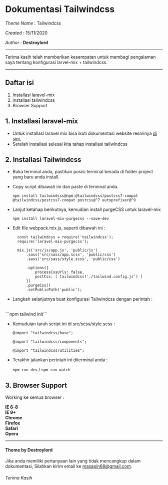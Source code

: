 # Dokumentasi Tailwindcss

*Theme Name* : Tailwindcss 

*Created*    : 15/11/2020 

*Author*     : **Destroylord**

***
Terima kasih telah memberikan kesempatan untuk membagi pengalaman saya tentang konfigurasi larvel-mix + tailwindcss.
***

## Daftar isi

1. Installasi laravel-mix
2. installasi tailwindcss
3. Browser Support

##  1. Installasi laravel-mix

* Untuk installasi laravel mix bisa ikuti dokumentasi website resminya [di sini.](https://laravel-mix.com/docs/5.0/installation) 
* Setelah installasi selesai kita tahap installasi tailwindcss

##  2. Installasi Tailwindcss

* Buka terminal anda, pastikan posisi terminal berada di folder project yang baru anda install.

* Copy script dibawah ini dan paste di terminal anda.
  
  ```npm install tailwindcss@npm:@tailwindcss/postcss7-compat @tailwindcss/postcss7-compat postcss@^7 autoprefixer@^9```
  
* Lanjut ketahap berikutnya, kemudian install purgeCSS untuk laravel-mix
  
  ```npm install laravel-mix-purgecss --save-dev```

* Edit file webpack.mix.js, seperti dibawah ini : 
  ```let mix = require('laravel-mix');
    const tailwindcss = require('tailwindcss');
    require('laravel-mix-purgecss');

    mix.js('src/js/app.js', 'public/js')
        .sass('src/sass/app.scss', 'public/css')
        .sass('src/sass/style.scss', 'public/css')
    
        .options({
            processCssUrls: false,
            postCss: [ tailwindcss('./tailwind.config.js') ]
        })
        .purgeCss()
        .setPublicPath('public');
* Langkah selanjutnya buat konfigurasi Tailwindcss dengan perintah :
<br>
    ```npm tailwind init```

* Kemuduian taruh script ini di src/scss/style.scss :

    ```@import "tailwindcss/base";```

    ```@import "tailwindcss/components";```

    ```@import "tailwindcss/utilities";```
* Terakhir jalankan perintah ini diterminal anda :

    ```npm run dev``` / ```npm run watch```

##  3. Browser Support
Working ke semua browser : 
 
**IE 6-8**   
**IE 9+**   
**Chrome**   
**Firefox**   
**Safari**   
**Opera** 
***

#### Theme by Destroylord
Jika anda memiliki pertanyaan lain yang tidak mencangkup dalam dokumentasi, Silahkan kirim email ke <masapin68@gmail.com>.
<br>

###### Terima Kasih